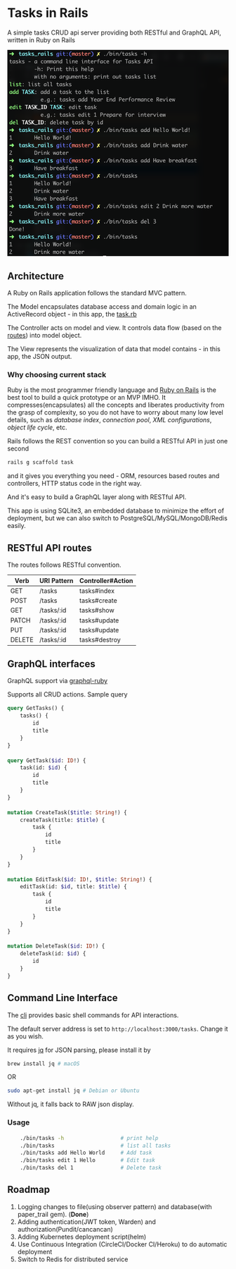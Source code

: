 # Tasks in Rails

A simple tasks CRUD api server providing both RESTful and GraphQL API, written in Ruby on Rails

![cli screenshot](cli_screenshot.png)

## Architecture

A Ruby on Rails application follows the standard MVC pattern.

The Model encapsulates database access and domain logic in an ActiveRecord object - in this app, the [task.rb](app/models/task.rb)

The Controller acts on model and view. It controls data flow (based on the [routes](config/routes.rb)) into model object.

The View represents the visualization of data that model contains - in this app, the JSON output.

### Why choosing current stack

Ruby is the most programmer friendly language and [Ruby on Rails](https://rubyonrails.org/) is the best tool to build a quick prototype or an MVP IMHO.
It compresses(encapsulates) all the concepts and liberates productivity from the grasp of complexity,
so you do not have to worry about many low level details, such as *database index*, *connection pool*,  *XML configurations*, *object life cycle*, etc.

Rails follows the REST convention so you can build a RESTful API in just one second

```sh
rails g scaffold task
```

and it gives you everything you need - ORM, resources based routes and controllers, HTTP status code in the right way.

And it's easy to build a GraphQL layer along with RESTful API.

This app is using SQLite3, an embedded database to minimize the effort of deployment, but we can also switch to PostgreSQL/MySQL/MongoDB/Redis easily.

## RESTful API routes

The routes follows RESTful convention.

| Verb   | URI Pattern | Controller#Action |
|--------|-------------|-------------------|
| GET    | /tasks      | tasks#index       |
| POST   | /tasks      | tasks#create      |
| GET    | /tasks/:id  | tasks#show        |
| PATCH  | /tasks/:id  | tasks#update      |
| PUT    | /tasks/:id  | tasks#update      |
| DELETE | /tasks/:id  | tasks#destroy     |

## GraphQL interfaces

GraphQL support via [graphql-ruby](https://github.com/rmosolgo/graphql-ruby)

Supports all CRUD actions. Sample query

```graphql
query GetTasks() {
    tasks() {
        id
        title
    }
}

query GetTask($id: ID!) {
    task(id: $id) {
        id
        title
    }
}

mutation CreateTask($title: String!) {
    createTask(title: $title) {
        task {
            id
            title
        }
    }
}

mutation EditTask($id: ID!, $title: String!) {
    editTask(id: $id, title: $title) {
        task {
            id
            title
        }
    }
}

mutation DeleteTask($id: ID!) {
    deleteTask(id: $id) {
        id
    }
}
```

## Command Line Interface

The [cli](bin/tasks) provides basic shell commands for API interactions.

The default server address is set to `http://localhost:3000/tasks`. Change it as you wish.

It requires [jq](https://stedolan.github.io/jq/) for JSON parsing, please install it by

```sh
brew install jq # macOS
```

OR

```sh
sudo apt-get install jq # Debian or Ubuntu
```

Without jq, it falls back to RAW json display.

### Usage

```sh
    ./bin/tasks -h                  # print help
    ./bin/tasks                     # list all tasks
    ./bin/tasks add Hello World     # Add task
    ./bin/tasks edit 1 Hello        # Edit task
    ./bin/tasks del 1               # Delete task
```

## Roadmap

1. Logging changes to file(using observer pattern) and database(with paper_trail gem). (**Done**)
2. Adding authentication(JWT token, Warden) and authorization(Pundit/cancancan)
3. Adding Kubernetes deployment script(helm)
4. Use Continuous Integration (CircleCI/Docker CI/Heroku) to do automatic deployment
5. Switch to Redis for distributed service
